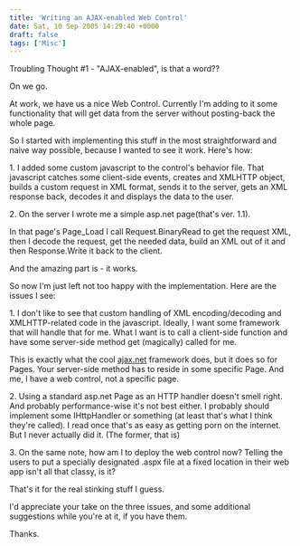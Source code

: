 ```yaml
---
title: 'Writing an AJAX-enabled Web Control'
date: Sat, 10 Sep 2005 14:29:40 +0000
draft: false
tags: ['Misc']
---
```


Troubling Thought #1 - "AJAX-enabled", is that a word??

On we go.

At work, we have us a nice Web Control. Currently I'm adding to it some functionality that will get data from the server without posting-back the whole page.

So I started with implementing this stuff in the most straightforward and naive way possible, because I wanted to see it work. Here's how:

1\. I added some custom javascript to the control's behavior file. That javascript catches some client-side events, creates and XMLHTTP object, builds a custom request in XML format, sends it to the server, gets an XML response back, decodes it and displays the data to the user.

2\. On the server I wrote me a simple asp.net page(that's ver. 1.1).

In that page's Page\_Load I call Request.BinaryRead to get the request XML, then I decode the request, get the needed data, build an XML out of it and then Response.Write it back to the client.

And the amazing part is - it works.

So now I'm just left not too happy with the implementation. Here are the issues I see:

1\. I don't like to see that custom handling of XML encoding/decoding and XMLHTTP-related code in the javascript. Ideally, I want some framework that will handle that for me. What I want is to call a client-side function and have some server-side method get (magically) called for me.

This is exactly what the cool [ajax.net](http://ajax.schwarz-interactive.de/csharpsample/default.aspx) framework does, but it does so for Pages. Your server-side method has to reside in some specific Page. And me, I have a web control, not a specific page.

2\. Using a standard asp.net Page as an HTTP handler doesn't smell right. And probably performance-wise it's not best either. I probably should implement some IHttpHandler or something (at least that's what I think they're called). I read once that's as easy as getting porn on the internet. But I never actually did it. (The former, that is)

3\. On the same note, how am I to deploy the web control now? Telling the users to put a specially designated .aspx file at a fixed location in their web app isn't all that classy, is it?

That's it for the real stinking stuff I guess.

I'd appreciate your take on the three issues, and some additional suggestions while you're at it, if you have them.

Thanks.